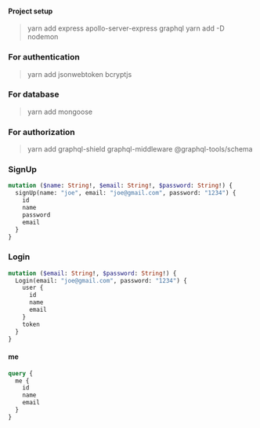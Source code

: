 #### Project setup

> yarn add express apollo-server-express graphql
> yarn add -D nodemon

### For authentication

> yarn add jsonwebtoken bcryptjs

### For database

> yarn add mongoose

### For authorization

> yarn add graphql-shield graphql-middleware @graphql-tools/schema

### SignUp

```graphql
mutation ($name: String!, $email: String!, $password: String!) {
  signUp(name: "joe", email: "joe@gmail.com", password: "1234") {
    id
    name
    password
    email
  }
}
```

### Login

```graphql
mutation ($email: String!, $password: String!) {
  Login(email: "joe@gmail.com", password: "1234") {
    user {
      id
      name
      email
    }
    token
  }
}
```

#### me

```graphql
query {
  me {
    id
    name
    email
  }
}
```
